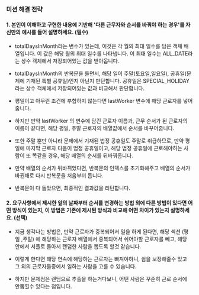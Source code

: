 ### 미션 해결 전략

#### 1. 본인이 이해하고 구현한 내용에 기반해 '다른 근무자와 순서를 바꿔야 하는 경우'를 자신만의 예시를 들어 설명하세요. (필수)

- totalDaysInMonth라는 변수가 있는데, 이것은 각 월의 최대 일수를 담은 객체 배열입니다. 이 값은 해당 월의 최대 일수를 나타냅니다. 이 최대 일수는 ALL_DATE라는 상수 객체에서 저장되어있는 값을 받아옵니다.

- totalDaysInMonth의 반복문을 돌면서, 해당 일이 주말(토요일,일요일), 공휴일(문제에 기재된 특별 공휴일)인지 아닌지 판단합니다. 공휴일은 SPECIAL_HOLIDAY라는 상수 객체에서 저장되어있는 값과 비교해서 판단합니다.

- 평일이고 아무런 조건에 부합하지 않는다면 lastWorker 변수에 해당 근로자를 넣어줍니다.

- 하지만 만약 lastWorker 의 변수에 담긴 근로자 이름과, 근무 순서가 된 근로자의 이름이 같다면, 해당 평일, 주말 근로자의 배열값에서 순서를 바꾸어줍니다.

- 또한 주말 뿐만 아니라 문제에서 기재된 법정 공휴일도 주말로 취급하므로, 만약 평일에 마지막 근로자 다음이 법정 공휴일이고, 해당 법정 공휴일에 근로해야하는 사람이 또 똑같을 경우, 해당 배열의 순서를 뒤바꿔줍니다.

- 만약 배열의 순서가 뒤바뀌었다면, 반복문의 인덱스를 초기화해주고 배열의 순서가 바뀐채로 다시 반복문을 처음부터 돕니다.

- 반복문이 다 돌았으면, 최종적인 결과값을 리턴합니다.

#### 2. 요구사항에서 제시한 앞의 날짜부터 순서를 변경하는 방법 외에 다른 방법이 있다면 어떤 방식이 있는지, 이 방법은 기존에 제시된 방식과 비교해 어떤 차이가 있는지 설명하세요. (선택)

- 지금 생각나는 방법은, 만약 근로자가 중복되어서 일을 하게 된다면, 해당 섹션 (평일 ,주말) 에 해당하는 근로자 배열에서 중복되어서 쉬어야할 근로자를 빼고, 해당 안에서 셔플로 돌아서 랜덤한 사람을 뽑도록 할것 같습니다.

- 이렇게 한다면 해당 연속에 해당하는 근로자는 빠져야하니, 쉼을 보장해줄수 있고 그 외의 근로자들중에서 일하는 사람을 고를 수 있습니다.

- 하지만 문제점은 랜덤으로 추출을 하는거다보니, 어떤 사람은 꾸준히 근로 순서에 안뽑힐수 있다는 점입니다.
